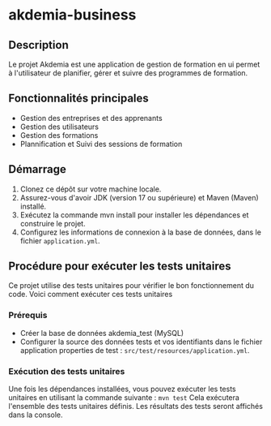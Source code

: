 # akdemia-business

## Description
Le projet Akdemia est une application de gestion de formation en ui permet à l'utilisateur de planifier, gérer et suivre des programmes de formation.

## Fonctionnalités principales
- Gestion des entreprises et des apprenants  
- Gestion des utilisateurs
- Gestion des formations 
- Plannification et Suivi des sessions de formation
## Démarrage
1. Clonez ce dépôt sur votre machine locale. 
2. Assurez-vous d'avoir JDK (version 17 ou supérieure) et Maven (Maven) installé.
3. Exécutez la commande mvn install pour installer les dépendances et construire le projet. 
4. Configurez les informations de connexion à la base de données, dans le fichier `application.yml`.

## Procédure pour exécuter les tests unitaires
Ce projet utilise des tests unitaires pour vérifier le bon fonctionnement du code. Voici comment exécuter ces tests unitaires
### Prérequis
- Créer la base de données akdemia_test (MySQL)
- Configurer la source des données tests et vos identifiants dans le fichier application properties de test : `src/test/resources/application.yml`.
### Exécution des tests unitaires

Une fois les dépendances installées, vous pouvez exécuter les tests unitaires en utilisant la commande suivante : `mvn test`
Cela exécutera l'ensemble des tests unitaires définis. Les résultats des tests seront affichés dans la console.